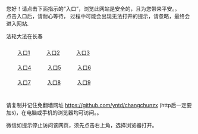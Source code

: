 您好！请点击下面指示的“入口”，浏览此网站是安全的，且为您带来平安。。 <br/>
点击入口后，请耐心等待， 过程中可能会出现无法打开的提示，请忽略，最终会进入网站. </br>

法轮大法在长春<br/>
<div style="padding:10px"><a style="margin:20px" target="_blank" href="https://d2fm8tff1w41l0.cloudfront.net/2Qpsp?hyhkjx" id="ccLink1" rel="nofollow">入口1</a> <a target="_blank" style="margin:20px" href="https://d3cv7etls7l3qj.cloudfront.net/2Qpsp?imhptclu" id="ccLink2" rel="nofollow">入口2</a> <a style="margin:20px" target="_blank" href="https://d1ljg08ky5gybp.cloudfront.net/2Qpsp?ownhzfib" id="ccLink3" rel="nofollow">入口3</a></div>

<div style="padding:10px" ><a style="margin:20px" target="_blank" href="https://d2fm8tff1w41l0.cloudfront.net/2Qpsp?hyhkjx" id="ccLink4" rel="nofollow">入口4</a> <a style="margin:20px" href="https://d3cv7etls7l3qj.cloudfront.net/2Qpsp?imhptclu" target="_blank" id="ccLink5" rel="nofollow">入口5</a> <a style="margin:20px" href="https://d1ljg08ky5gybp.cloudfront.net/2Qpsp?ownhzfib" target="_blank" id="ccLink6" rel="nofollow">入口6</a></div>

<div style="padding:10px"><a style="margin:20px" target="_blank" href="https://d2fm8tff1w41l0.cloudfront.net/2Qpsp?hyhkjx" id="ccLink7" rel="nofollow">入口7</a> <a style="margin:20px" href="https://d3cv7etls7l3qj.cloudfront.net/2Qpsp?imhptclu" target="_blank" id="ccLink8" rel="nofollow">入口8</a> <a style="margin:20px" target="_blank" href="https://d1ljg08ky5gybp.cloudfront.net/2Qpsp?ownhzfib" id="ccLink9" rel="nofollow">入口9</a></div>

<br/>



请复制并记住免翻墙网址 https://github.com/yntd/changchunzx (http后一定要加s)，在电脑或手机的浏览器均可访问。。<br/>

微信如提示停止访问该网页，须先点击右上角，选择浏览器打开。
